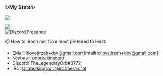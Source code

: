 ### ✨My Stats✨

<!--
**MacaylaMarvelous81/MacaylaMarvelous81** is a ✨ _special_ ✨ repository because its `README.md` (this file) appears on your GitHub profile.

Here are some ideas to get you started:

- 🔭 I’m currently working on ...
- 🌱 I’m currently learning ...
- 👯 I’m looking to collaborate on ...
- 🤔 I’m looking for help with ...
- 💬 Ask me about ...
- 📫 How to reach me: ...
- 😄 Pronouns: ...
- ⚡ Fun fact: ...
-->
<img align="center" src="https://github-readme-stats.vercel.app/api?username=MacaylaMarvelous81&count_private=true&show_icons=true&theme=radical"></img>


<img align="center" src="https://github-readme-stats.vercel.app/api/top-langs/?username=MacaylaMarvelous81&count_private=true&show_icons=true&theme=radical"></img>  
[![Discord Presence](https://lanyard.cnrad.dev/api/265997608206598147)](https://discord.com/users/265997608206598147)


📫 How to reach me, from most preferred to least:
- EMail: [ilovetirzah+dev@gmail.com](mailto:ilovetirzah+dev@gmail.com]
- Keybase: [unbreakinggold](https://keybase.io/unbreakinggold)
- Discord: TheLegendaryOrb#0772
- IRC: UnbreakingGold@irc.libera.chat
